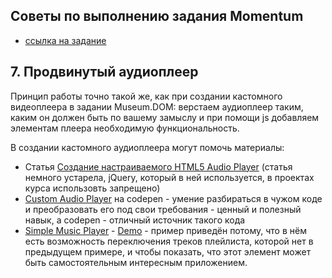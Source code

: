 ## Советы по выполнению задания Momentum
- [ссылка на задание](momentum-stage1.md)

## 7. Продвинутый аудиоплеер

Принцип работы точно такой же, как при создании кастомного видеоплеера в задании Museum.DOM: верстаем аудиоплеер таким, каким он должен быть по вашему замыслу и при помощи js добавляем элементам плеера необходимую функциональность.

В создании кастомного аудиоплеера могут помочь материалы:
- Статья [Создание настраиваемого HTML5 Audio Player](https://webdesign.tutsplus.com/ru/tutorials/create-a-customized-html5-audio-player--webdesign-7081) (статья немного устарела, jQuery, который в ней используется, в проектах курса использовть запрещено)
- [Custom Audio Player](https://codepen.io/EmNudge/pen/rRbLJQ) на codepen - умение разбираться в чужом коде и преобразовать его под свои требования - ценный и полезный навык, а codepen - отличный источник такого кода
- [Simple Music Player](https://github.com/hecpolanco/Simple-Music-Player/blob/master/player.js) - [Demo](https://irinainina.github.io/Simple-Music-Player/player) - пример приведён потому, что в нём есть возможность переключения треков плейлиста, которой нет в предыдущем примере, и чтобы показать, что этот элемент может быть самостоятельным интересным приложением.